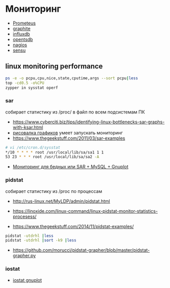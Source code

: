 # Мониторинг



 * [Prometeus](https://prometheus.io/docs/introduction/overview/)
 * [graphite](http://graphite.readthedocs.org/en/latest/)
 * [influxdb](https://influxdata.com/)
 * [opentsdb](http://opentsdb.net/)
 * [nagios](https://www.nagios.org/)
 * [sensu](https://sensuapp.org/)

## linux monitoring performance


```bash
ps -e -o pcpu,cpu,nice,state,cputime,args --sort pcpu|less
top -cd0.5 -o%CPU
zypper in sysstat operf
```


### sar

собирает статистику из /proc/ в файл по всем подсистемам ПК

 * https://www.cyberciti.biz/tips/identifying-linux-bottlenecks-sar-graphs-with-ksar.html
 * [рисовалка графиков](https://github.com/vlsi/ksar) умеет запускать мониторинг
 * https://www.thegeekstuff.com/2011/03/sar-examples

 ```bash
# vi /etc/cron.d/sysstat
*/10 * * * * root /usr/local/lib/sa/sa1 1 1
53 23 * * * root /usr/local/lib/sa/sa2 -A
 ```

 * [Мониторинг для бедных или SAR + MySQL + Gnuplot](https://habr.com/ru/post/252201/)

### pidstat

собирает статистику из /proc по процессам

 * http://rus-linux.net/MyLDP/admin/pidstat.html

 * https://linoxide.com/linux-command/linux-pidstat-monitor-statistics-procesess/
 * https://www.thegeekstuff.com/2014/11/pidstat-examples/
```bash
pidstat -utdrhl |less
pidstat -utdrhl |sort -k9 |less
```
 * https://github.com/morucci/pidstat-grapher/blob/master/pidstat-grapher.py

### iostat

 * [iostat gnuplot](https://github.com/markcurtis1970/graph-iostats)